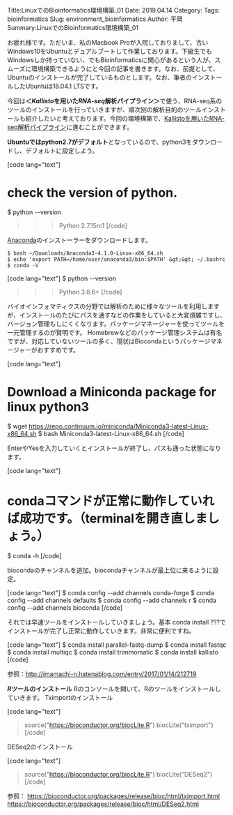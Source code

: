 Title:LinuxでのBioinformatics環境構築_01
Date: 2019.04.14
Category:
Tags: bioinformatics
Slug: environment_bioinformatics
Author: 平岡
Summary:LinuxでのBioinformatics環境構築_01

お疲れ様です。ただいま、私のMacbook Proが入院しておりまして、古いWindows10をUbuntuとデュアルブートして作業しております。下級生でもWindowsしか持っていない、でもBioinformaticsに関心があるという人が、スムーズに環境構築できるようにと今回の記事を書きます。なお、前提として、Ubuntuのインストールが完了しているものとします。なお、筆者のインストールしたUbuntuは18.04.1 LTSです。

今回は<strong>＜<em>Kallisto</em>を用いた<em>RNA-seq</em>解析パイプライン＞</strong>で使う、RNA-seq系のツールのインストールを行っていきますが、順次別の解析目的のツールインストールも紹介したいと考えております。今回の環境構築で、<a href="https://pythonoum.wordpress.com/2018/10/16/kallisto%E3%82%92%E7%94%A8%E3%81%84%E3%81%9Frna-seq%E8%A7%A3%E6%9E%90%E3%83%91%E3%82%A4%E3%83%97%E3%83%A9%E3%82%A4%E3%83%B3/">Kallistoを用いたRNA-seq解析パイプライン</a>に進むことができます。

<strong>Ubuntuではpython2.7がデフォルト</strong>となっているので、python3をダウンロードし、デフォルトに設定しよう。

[code lang="text"]
# check the version of python.
$ python --version
>>> Python 2.7.15rc1
[/code]

<a href="https://www.anaconda.com/download/#macos">Anaconda</a>のインストーラーをダウンロードします。

```
$ bash ~/Downloads/Anaconda3-4.1.0-Linux-x86_64.sh
$ echo 'export PATH=/home/user/anaconda3/bin:$PATH' &gt;&gt; ~/.bashrc
$ conda -V
```

[code lang="text"]
$ python --version
>>> Python 3.6.6+
[/code]

バイオインフォマティクスの分野では解析のために様々なツールを利用しますが、インストールのたびにパスを通すなどの作業をしていると大変煩雑ですし、バージョン管理もしにくくなります。パッケージマネージャーを使ってツールを一元管理するのが賢明です。
Homebrewなどのパッケージ管理システムは有名ですが、対応していないツールの多く、現状はBiocondaというパッケージマネージャーがおすすめです。

[code lang="text"]
# Download a Miniconda package for linux python3
$ wget https://repo.continuum.io/miniconda/Miniconda3-latest-Linux-x86_64.sh
$ bash Miniconda3-latest-Linux-x86_64.sh
[/code]

EnterやYesを入力していくとインストールが終了し、パスも通った状態になります。

[code lang="text"]
# condaコマンドが正常に動作していれば成功です。（terminalを開き直しましょう。）
$ conda -h
[/code]

biocondaのチャンネルを追加。biocondaチャンネルが最上位に来るように設定。

[code lang="text"]
$ conda config --add channels conda-forge
$ conda config --add channels defaults
$ conda config --add channels r
$ conda config --add channels bioconda
[/code]

それでは早速ツールをインストールしていきましょう。基本 conda install ???でインストールが完了し正常に動作していきます。非常に便利ですね。

[code lang="text"]
$ conda install parallel-fastq-dump
$ conda install fastqc
$ conda install multiqc
$ conda install trimmomatic
$ conda install kallisto
[/code]

参照：http://imamachi-n.hatenablog.com/entry/2017/01/14/212719

<strong><em>R</em>ツールのインストール</strong>
Rのコンソールを開いて、Rのツールをインストールしていきます。
Tximportのインストール

[code lang="text"]
> source("https://bioconductor.org/biocLite.R")
> biocLite("tximport")
[/code]

DESeq2のインストール

[code lang="text"]
> source("https://bioconductor.org/biocLite.R")
> biocLite("DESeq2")
[/code]

参照：
https://bioconductor.org/packages/release/bioc/html/tximport.html
https://bioconductor.org/packages/release/bioc/html/DESeq2.html
